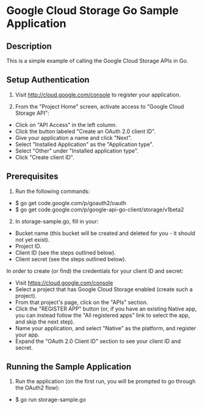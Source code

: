 # Google Cloud Storage Go Sample Application

## Description
This is a simple example of calling the Google Cloud Storage APIs in Go.

## Setup Authentication
1) Visit http://cloud.google.com/console to register your application.

2) From the "Project Home" screen, activate access to "Google Cloud Storage API":
- Click on "API Access" in the left column.
- Click the button labeled "Create an OAuth 2.0 client ID".
- Give your application a name and click "Next".
- Select "Installed Application" as the "Application type".
- Select "Other" under "Installed application type".
- Click "Create client ID".

## Prerequisites
1) Run the following commands:
* $ go get code.google.com/p/goauth2/oauth
* $ go get code.google.com/p/google-api-go-client/storage/v1beta2

2) In storage-sample.go, fill in your:
- Bucket name (this bucket will be created and deleted for you - it
      should not yet exist).
- Project ID.
- Client ID (see the steps outlined below).
- Client secret (see the steps outlined below).

In order to create (or find) the credentials for your client ID and secret:
- Visit https://cloud.google.com/console
- Select a project that has Google Cloud Storage enabled (create such a project).
- From that project's page, click on the "APIs" section.
- Click the "REGISTER APP" button (or, if you have an existing Native app, you can instead follow the "All registered apps" link to select the app, and skip the next step).
- Name your application, and select "Native" as the platform, and register your app.
- Expand the "OAuth 2.0 Client ID" section to see your client ID and secret.

## Running the Sample Application
1) Run the application (on the first run, you will be prompted to go through the OAuth2 flow):
  * $ go run storage-sample.go
